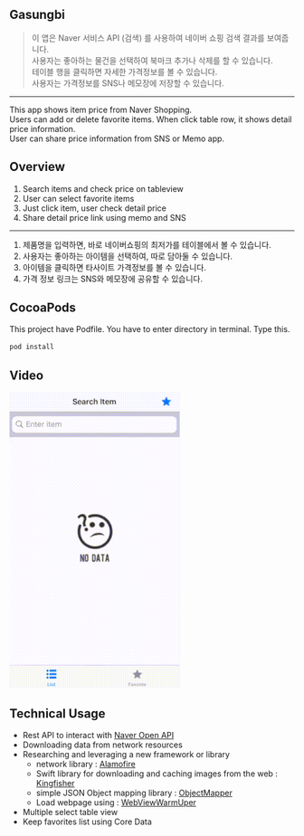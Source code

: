 ## Gasungbi
> 이 앱은 Naver 서비스 API (검색) 를 사용하여 네이버 쇼핑 검색 결과를 보여줍니다.</br> 사용자는 좋아하는 물건을 선택하여 북마크 추가나 삭제를 할 수 있습니다.</br> 테이블 행을 클릭하면 자세한 가격정보를 볼 수 있습니다.</br> 사용자는 가격정보를 SNS나 메모장에 저장할 수 있습니다. 
---
This app shows item price from Naver Shopping.</br> Users can add or delete favorite items.
When click table row, it shows detail price information.</br> User can share price information from SNS or Memo app.

## Overview 
1. Search items and check price on tableview 
2. User can select favorite items
3. Just click item, user check detail price
4. Share detail price link using memo and SNS
---
1) 제품명을 입력하면, 바로 네이버쇼핑의 최저가를 테이블에서 볼 수 있습니다.
2) 사용자는 좋아하는 아이템을 선택하여, 따로 담아둘 수 있습니다.
3) 아이템을 클릭하면 타사이트 가격정보를 볼 수 있습니다.
4) 가격 정보 링크는 SNS와 메모장에 공유할 수 있습니다.

## CocoaPods
This project have Podfile. You have to enter directory in terminal.
Type this.

```ruby
pod install
```

## Video
<p float="left">
  <img src="./video/gasungbi_new.gif"/>
</p>

## Technical Usage
- Rest API to interact with [Naver Open API](https://developers.naver.com/docs/search/shopping/)
- Downloading data from network resources 
- Researching and leveraging a new framework or library  
   * network library : [Alamofire](https://github.com/Alamofire/Alamofire)
   * Swift library for downloading and caching images from the web : [Kingfisher](https://github.com/onevcat/Kingfisher)
   * simple JSON Object mapping library : [ObjectMapper](https://github.com/tristanhimmelman/ObjectMapper)
   * Load webpage using : [WebViewWarmUper](https://github.com/bernikovich/WebViewWarmUper)
- Multiple select table view 
- Keep favorites list using Core Data 




            
